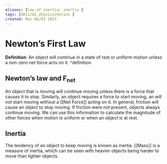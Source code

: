 ```yaml
---
aliases: [law of inertia; inertia ]
tags: [GR11/Q1 physics/motion ]
created: Mon 06/03 2023
---
```

# Newton’s First Law
**Definition**: An object will continue in a state of rest or uniform motion unless a non-zero net force acts on it. ^definition



## Newton’s law and F<sub>net</sub>
An object that is moving will continue moving unless there is a force that causes it to stop. Similarly, an object requires a force to start moving, an will not start moving without a [[Net Force]] acting on it. In general, friction will cause an object to stop moving. If friction were not present, objects always continue moving. 
We can use this information to calculate the magnitude of other forces when motion is uniform or when an object is at rest.

## Inertia
The tendency of an object to keep moving is known as inertia. [[Mass]] is a measure of inertia, which can be seen with heavier objects being harder to move than lighter objects. 
